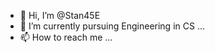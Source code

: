 - 👋 Hi, I’m @Stan45E
- 🌱 I’m currently pursuing Engineering in CS ...
- 📫 How to reach me ...

<!---
Stan45E/Stan45E is a ✨ special ✨ repository because its `README.md` (this file) appears on your GitHub profile.
You can click the Preview link to take a look at your changes.
--->
